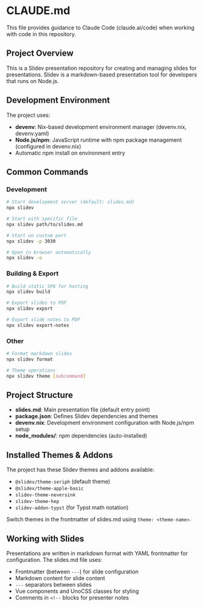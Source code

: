 # CLAUDE.md

This file provides guidance to Claude Code (claude.ai/code) when working with code in this repository.

## Project Overview

This is a Slidev presentation repository for creating and managing slides for presentations. Slidev is a markdown-based presentation tool for developers that runs on Node.js.

## Development Environment

The project uses:
- **devenv**: Nix-based development environment manager (devenv.nix, devenv.yaml)
- **Node.js/npm**: JavaScript runtime with npm package management (configured in devenv.nix)
- Automatic npm install on environment entry

## Common Commands

### Development
```bash
# Start development server (default: slides.md)
npx slidev

# Start with specific file
npx slidev path/to/slides.md

# Start on custom port
npx slidev -p 3030

# Open in browser automatically
npx slidev -o
```

### Building & Export
```bash
# Build static SPA for hosting
npx slidev build

# Export slides to PDF
npx slidev export

# Export slide notes to PDF
npx slidev export-notes
```

### Other
```bash
# Format markdown slides
npx slidev format

# Theme operations
npx slidev theme [subcommand]
```

## Project Structure

- **slides.md**: Main presentation file (default entry point)
- **package.json**: Defines Slidev dependencies and themes
- **devenv.nix**: Development environment configuration with Node.js/npm setup
- **node_modules/**: npm dependencies (auto-installed)

## Installed Themes & Addons

The project has these Slidev themes and addons available:
- `@slidev/theme-seriph` (default theme)
- `@slidev/theme-apple-basic`
- `slidev-theme-neversink`
- `slidev-theme-hep`
- `slidev-addon-typst` (for Typst math notation)

Switch themes in the frontmatter of slides.md using `theme: <theme-name>`.

## Working with Slides

Presentations are written in markdown format with YAML frontmatter for configuration. The slides.md file uses:
- Frontmatter (between `---`) for slide configuration
- Markdown content for slide content
- `---` separators between slides
- Vue components and UnoCSS classes for styling
- Comments in `<!--` blocks for presenter notes
